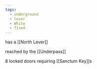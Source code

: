 ```yaml
---
tags:
  - underground
  - lever
  - White
  - fixed
---
```

has a [[North Lever]]

reached by the [[Underpass]]

8 locked doors requiring [[Sanctum Key]]s